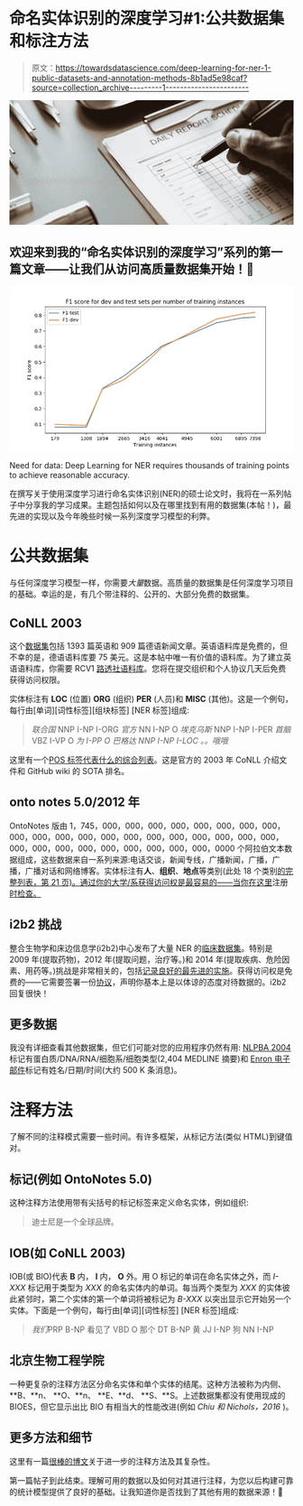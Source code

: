 # 命名实体识别的深度学习#1:公共数据集和标注方法

> 原文：<https://towardsdatascience.com/deep-learning-for-ner-1-public-datasets-and-annotation-methods-8b1ad5e98caf?source=collection_archive---------1----------------------->

![](img/78c3510dbdb9463233317ef238c9aa8d.png)

## 欢迎来到我的“命名实体识别的深度学习”系列的第一篇文章——让我们从访问高质量数据集开始！🚀

![](img/e6f4d659dca2f95496e4530f423d9d90.png)

Need for data: Deep Learning for NER requires thousands of training points to achieve reasonable accuracy.

在撰写关于使用深度学习进行命名实体识别(NER)的硕士论文时，我将在一系列帖子中分享我的学习成果。主题包括如何以及在哪里找到有用的数据集(本帖！)，最先进的实现以及今年晚些时候一系列深度学习模型的利弊。

# **公共数据集**

与任何深度学习模型一样，你需要*大量*数据。高质量的数据集是任何深度学习项目的基础。幸运的是，有几个带注释的、公开的、大部分免费的数据集。

## CoNLL 2003

这个[数据集](https://www.clips.uantwerpen.be/conll2003/ner/)包括 1393 篇英语和 909 篇德语新闻文章。英语语料库是免费的，但不幸的是，德语语料库要 75 美元。这是本帖中唯一有价值的语料库。为了建立英语语料库，你需要 RCV1 [路透社语料库](https://trec.nist.gov/data/reuters/reuters.html)。您将在提交组织和个人协议几天后免费获得访问权限。

实体标注有 **LOC** (位置) **ORG** (组织) **PER** (人员)和 **MISC** (其他)。这是一个例句，每行由[单词][词性标签][组块标签] [NER 标签]组成:

> *联合国* NNP I-NP I-ORG
> *官方* NN I-NP O
> *埃克乌斯* NNP I-NP I-PER
> *首脑* VBZ I-VP O
> *为 I-PP O
> *巴格达* NNP I-NP I-LOC
> *。*。哦哦*

这里有一个[POS 标签代表什么的综合列表](https://www.ling.upenn.edu/courses/Fall_2003/ling001/penn_treebank_pos.html)。这是官方的 2003 年 CoNLL 介绍文件和 GitHub wiki 的 SOTA 排名。

## onto notes 5.0/2012 年

OntoNotes 版由 1，745，000，000，000，000，000，000，000，000，000，000，000，000，000，000，000，000，000，000，000，000，000，000，000，000，000，000，000，000，000，0000 个阿拉伯文本数据组成，这些数据来自一系列来源:电话交谈，新闻专线，广播新闻，广播，广播，广播对话和网络博客。实体标注有**人**、**组织**、**地点**等类别(此处 18 个类别[的完整列表，第 21 页)。通过你的大学/系获得访问权是最容易的——当你在这里](https://catalog.ldc.upenn.edu/docs/LDC2013T19/OntoNotes-Release-5.0.pdf)注册[时检查。](https://catalog.ldc.upenn.edu/signup)

## i2b2 挑战

整合生物学和床边信息学(i2b2)中心发布了大量 NER 的[临床数据集](https://www.i2b2.org/NLP/DataSets/Download.php)。特别是 2009 年(提取药物)，2012 年(提取问题，治疗等。)和 2014 年(提取疾病、危险因素、用药等。)挑战是非常相关的，包括[记录良好的最先进的实施](https://www.i2b2.org/NLP/DataSets/Main.php)。获得访问权是免费的——它需要签署一份[协议](https://www.i2b2.org/NLP/DataSets/AgreementAR.php)，声明你基本上是以体谅的态度对待数据的。i2b2 回复很快！

## 更多数据

我没有详细查看其他数据集，但它们可能对您的应用程序仍然有用: [NLPBA 2004](http://www.nactem.ac.uk/tsujii/GENIA/ERtask/report.html) 标记有蛋白质/DNA/RNA/细胞系/细胞类型(2,404 MEDLINE 摘要)和 [Enron 电子邮件](http://www.cs.cmu.edu/~enron/)标记有姓名/日期/时间(大约 500 K 条消息)。

# 注释方法

了解不同的注释模式需要一些时间。有许多框架，从标记方法(类似 HTML)到键值对。

## 标记(例如 OntoNotes 5.0)

这种注释方法使用带有尖括号的标记标签来定义命名实体，例如组织:

> 迪士尼是一个全球品牌。

## IOB(如 CoNLL 2003)

IOB(或 BIO)代表 **B** 内， **I** 内， **O** 外。用 O 标记的单词在命名实体之外，而 *I-XXX* 标记用于类型为 *XXX* 的命名实体内的单词。每当两个类型为 *XXX* 的实体彼此紧邻时，第二个实体的第一个单词将被标记为 *B-XXX* 以突出显示它开始另一个实体。下面是一个例句，每行由[单词][词性标签] [NER 标签]组成:

> *我们*PRP B-NP
> 看见了 VBD O
> 那个 DT B-NP
> 黄 JJ I-NP
> 狗 NN I-NP

## 北京生物工程学院

一种更复杂的注释方法区分命名实体和单个实体的结尾。这种方法被称为内侧、**B、**n、 **O、**n、 **E、**d、 **S、**S。上述数据集都没有使用现成的 BIOES，但它显示出比 BIO 有相当大的性能改进(例如 *Chiu 和 Nichols，2016* )。

## 更多方法和细节

这里有一篇[很棒的博文](https://lingpipe-blog.com/2009/10/14/coding-chunkers-as-taggers-io-bio-bmewo-and-bmewo/)关于进一步的注释方法及其复杂性。

第一篇帖子到此结束。理解可用的数据以及如何对其进行注释，为您以后构建可靠的统计模型提供了良好的基础。让我知道你是否找到了其他有用的数据来源！👋